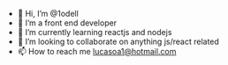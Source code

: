 - 👋 Hi, I’m @1odell
- 👀 I’m a front end developer 
- 🌱 I’m currently learning reactjs and nodejs
- 💞️ I’m looking to collaborate on anything js/react related
- 📫 How to reach me lucasoa1@hotmail.com

<!---
1odell/1odell is a ✨ special ✨ repository because its `README.md` (this file) appears on your GitHub profile.
You can click the Preview link to take a look at your changes.
--->
